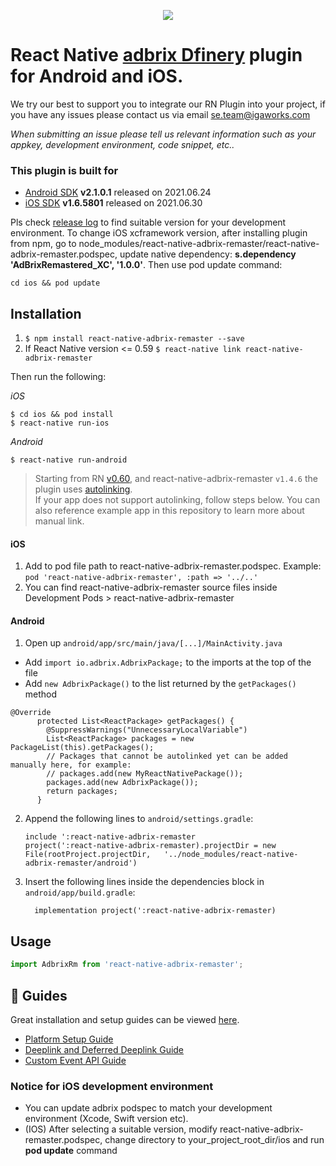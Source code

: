 
<p align="center">
    <img src="https://adbrix.vn/blog/abx-images/2021/07/banner3.jpg">
</p>

# React Native [adbrix Dfinery](https://console.dfinery.io/) plugin for Android and iOS.

We try our best to support you to integrate our RN Plugin into your project, if you have any issues please contact us via email se.team@igaworks.com

*When submitting an issue please tell us relevant information such as your appkey, development environment, code snippet, etc..*

### This plugin is built for

- [Android SDK](https://help.dfinery.io/hc/ko/articles/360006568493-SDK-Release-Note-Android) **v2.1.0.1** released on 2021.06.24
- [iOS SDK](https://help.dfinery.io/hc/ko/articles/360006568953-SDK-Release-Note-iOS) **v1.6.5801** released on 2021.06.30

> 
Pls check [release log](https://help.dfinery.io/hc/ko/articles/360006568953-SDK-Release-Note-iOS) to find suitable version for your development environment.
To change iOS xcframework version, after installing plugin from npm, go to node_modules/react-native-adbrix-remaster/react-native-adbrix-remaster.podspec, update native dependency:  **s.dependency 'AdBrixRemastered_XC', '1.0.0'**. Then use pod update command:
```
cd ios && pod update
```

## Installation

1. `$ npm install react-native-adbrix-remaster --save`
2. If React Native version <= 0.59
`$ react-native link react-native-adbrix-remaster`

Then run the following:

*iOS*
```
$ cd ios && pod install
$ react-native run-ios
```

*Android*
```
$ react-native run-android
```

> Starting from RN [v0.60](https://facebook.github.io/react-native/blog/2019/07/03/version-60), and react-native-adbrix-remaster `v1.4.6` the plugin uses [autolinking](https://github.com/react-native-community/cli/blob/master/docs/autolinking.md). <br/>
If your app does not support autolinking, follow steps below. You can also reference example app in this repository to learn more about manual link.

#### iOS

1. Add to pod file path to react-native-adbrix-remaster.podspec. Example: `pod 'react-native-adbrix-remaster', :path => '../..'`
2. You can find react-native-adbrix-remaster source files inside Development Pods > react-native-adbrix-remaster


#### Android

1. Open up `android/app/src/main/java/[...]/MainActivity.java`
  - Add `import io.adbrix.AdbrixPackage;` to the imports at the top of the file
  - Add `new AdbrixPackage()` to the list returned by the `getPackages()` method
  ```
  @Override
        protected List<ReactPackage> getPackages() {
          @SuppressWarnings("UnnecessaryLocalVariable")
          List<ReactPackage> packages = new PackageList(this).getPackages();
          // Packages that cannot be autolinked yet can be added manually here, for example:
          // packages.add(new MyReactNativePackage());
          packages.add(new AdbrixPackage());
          return packages;
        }
  ```
2. Append the following lines to `android/settings.gradle`:
  	```
  	include ':react-native-adbrix-remaster
  	project(':react-native-adbrix-remaster).projectDir = new File(rootProject.projectDir, 	'../node_modules/react-native-adbrix-remaster/android')
  	```
3. Insert the following lines inside the dependencies block in `android/app/build.gradle`:
  	```
      implementation project(':react-native-adbrix-remaster)
  	```



## Usage
```javascript
import AdbrixRm from 'react-native-adbrix-remaster';

```
## 📖 Guides

Great installation and setup guides can be viewed [here](https://help.dfinery.io/hc/en-us/articles/360033981253-Adbrix-Integration-React-Native-).
- [Platform Setup Guide](https://help.dfinery.io/hc/en-us/articles/360033981253-Adbrix-Integration-React-Native-#toc2)
- [Deeplink and Deferred Deeplink Guide](https://help.dfinery.io/hc/en-us/articles/360033981253-Adbrix-Integration-React-Native-#toc5)
- [Custom Event API Guide](https://help.dfinery.io/hc/en-us/articles/360033981253-Adbrix-Integration-React-Native-#toc12)  

### Notice for iOS development environment
  - You can update adbrix podspec to match your development environment (Xcode, Swift version etc). 
  - (IOS) After selecting a suitable version, modify react-native-adbrix-remaster.podspec, change directory to your_project_root_dir/ios and run **pod update** command 
